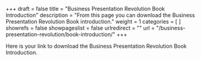 +++
draft 			= false
title 			= "Business Presentation Revolution Book Introduction"
description		= "From this page you can download the Business Presentation Revolution Book introduction."
weight			= 1
categories		= [ ]
showrefs		= false
showpageslist	= false
urlredirect		= ""
url 				= "/business-presentation-revolution/book-introduction/"
+++

Here is your link to download the Business Presentation Revolution Book Introduction.


